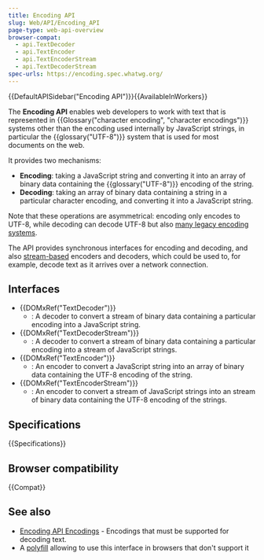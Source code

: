 ```yaml
---
title: Encoding API
slug: Web/API/Encoding_API
page-type: web-api-overview
browser-compat:
  - api.TextDecoder
  - api.TextEncoder
  - api.TextEncoderStream
  - api.TextDecoderStream
spec-urls: https://encoding.spec.whatwg.org/
---
```


{{DefaultAPISidebar("Encoding API")}}{{AvailableInWorkers}}

The **Encoding API** enables web developers to work with text that is represented in {{Glossary("character encoding", "character encodings")}} systems other than the encoding used internally by JavaScript strings, in particular the {{glossary("UTF-8")}} system that is used for most documents on the web.

It provides two mechanisms:

- **Encoding**: taking a JavaScript string and converting it into an array of binary data containing the {{glossary("UTF-8")}} encoding of the string.
- **Decoding**: taking an array of binary data containing a string in a particular character encoding, and converting it into a JavaScript string.

Note that these operations are asymmetrical: encoding only encodes to UTF-8, while decoding can decode UTF-8 but also [many legacy encoding systems](/en-US/docs/Web/API/Encoding_API/Encodings).

The API provides synchronous interfaces for encoding and decoding, and also [stream-based](/en-US/docs/Web/API/Streams_API) encoders and decoders, which could be used to, for example, decode text as it arrives over a network connection.

## Interfaces

- {{DOMxRef("TextDecoder")}}
  - : A decoder to convert a stream of binary data containing a particular encoding into a JavaScript string.
- {{DOMxRef("TextDecoderStream")}}
  - : A decoder to convert a stream of binary data containing a particular encoding into a stream of JavaScript strings.
- {{DOMxRef("TextEncoder")}}
  - : An encoder to convert a JavaScript string into an array of binary data containing the UTF-8 encoding of the string.
- {{DOMxRef("TextEncoderStream")}}
  - : An encoder to convert a stream of JavaScript strings into an stream of binary data containing the UTF-8 encoding of the strings.

## Specifications

{{Specifications}}

## Browser compatibility

{{Compat}}

## See also

- [Encoding API Encodings](/en-US/docs/Web/API/Encoding_API/Encodings) - Encodings that must be supported for decoding text.
- A [polyfill](https://github.com/inexorabletash/text-encoding) allowing to use this interface in browsers that don't support it
